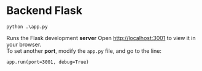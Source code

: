 # Backend Flask

`python .\app.py`

Runs the Flask development **server**
Open [http://localhost:3001](http://localhost:3001) to view it in your browser.\
To set another **port**, modify the `app.py` file, and go to the line:

```
app.run(port=3001, debug=True)
```
